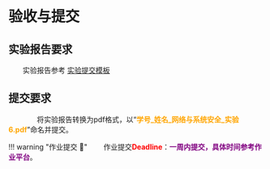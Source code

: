 # 验收与提交

## 实验报告要求

&emsp;&emsp;实验报告参考 [实验提交模板](https://gitee.com/hitsz-cslab/net-work-security/tree/master/stupkt)



## 提交要求

&emsp;&emsp;&emsp;&emsp;将实验报告转换为pdf格式，以“<font color=orange>**学号_姓名_网络与系统安全_实验6.pdf**</font>”命名并提交。


!!! warning "作业提交 :calendar:"
    &emsp;&emsp;作业提交<font color = red>**Deadline**</font>：<font color = purple>**一周内提交，具体时间参考作业平台**</font>。
